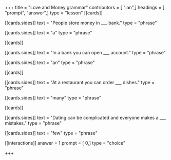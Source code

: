+++
title = "Love and Money grammar"
contributors = [ "ian",]
headings = [ "prompt", "answer",]
type = "lesson"
[[cards]]

[[cards.sides]]
text = "People store money in ___ bank."
type = "phrase"

[[cards.sides]]
text = "a"
type = "phrase"

[[cards]]

[[cards.sides]]
text = "In a bank you can open ___ account."
type = "phrase"

[[cards.sides]]
text = "an"
type = "phrase"

[[cards]]

[[cards.sides]]
text = "At a restaurant you can order ___ dishes."
type = "phrase"

[[cards.sides]]
text = "many"
type = "phrase"

[[cards]]

[[cards.sides]]
text = "Dating can be complicated and everyone makes a ___ mistakes."
type = "phrase"

[[cards.sides]]
text = "few"
type = "phrase"

[[interactions]]
answer = 1
prompt = [ 0,]
type = "choice"

+++
